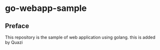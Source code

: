 # go-webapp-sample



## Preface
This repository is the sample of web application using golang.
this is added by Quazi
